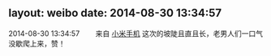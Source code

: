 layout: weibo
date: 2014-08-30 13:34:57
---
<meta name="referrer" content="no-referrer" />

2014-08-30 13:34:57  &nbsp;&nbsp;&nbsp;&nbsp;&nbsp;&nbsp; 来自 <a href="http://app.weibo.com/t/feed/22zMnn" rel="nofollow">小米手机</a>
这次的坡陡且直且长，老男人们一口气没歇爬上来，赞！ ​​​
